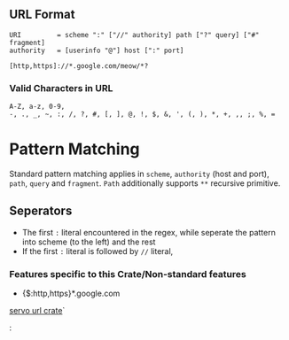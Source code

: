## URL Format

```
URI         = scheme ":" ["//" authority] path ["?" query] ["#" fragment]
authority   = [userinfo "@"] host [":" port]
```

```
[http,https]://*.google.com/meow/*?
```

### Valid Characters in URL

```
A-Z, a-z, 0-9,
-, ., _, ~, :, /, ?, #, [, ], @, !, $, &, ', (, ), *, +, ,, ;, %, =
```

# Pattern Matching

Standard pattern matching applies in `scheme`, `authority` (host and port), `path`, `query` and `fragment`. `Path` additionally supports `**` recursive primitive.

## Seperators

- The first `:` literal encountered in the regex, while seperate the pattern into scheme (to the left) and the rest
- If the first `:` literal is followed by `//` literal,

### Features specific to this Crate/Non-standard features

- {$:http,https}\*.google.com

[servo url crate](https://docs.rs/url/latest/url/)`

:
